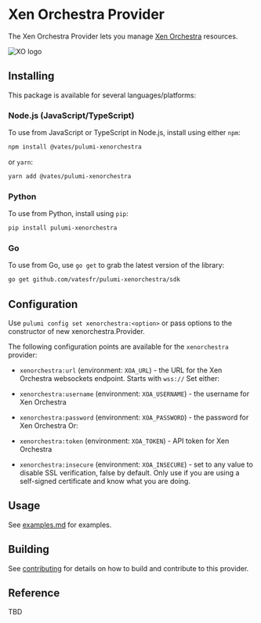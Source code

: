 # Xen Orchestra Provider

The Xen Orchestra Provider lets you manage [Xen Orchestra](https://github.com/vatesfr/xen-orchestra) resources.

![XO logo](./logo_xo.png)

## Installing

This package is available for several languages/platforms:

### Node.js (JavaScript/TypeScript)

To use from JavaScript or TypeScript in Node.js, install using either `npm`:

```bash
npm install @vates/pulumi-xenorchestra
```

or `yarn`:

```bash
yarn add @vates/pulumi-xenorchestra
```

### Python

To use from Python, install using `pip`:

```bash
pip install pulumi-xenorchestra
```

### Go

To use from Go, use `go get` to grab the latest version of the library:

```bash
go get github.com/vatesfr/pulumi-xenorchestra/sdk
```

<!-- ### .NET

To use from .NET, install using `dotnet add package`:

```bash
dotnet add package Pulumi.Foo
``` -->

## Configuration

Use `pulumi config set xenorchestra:<option>` or pass options to the constructor of new xenorchestra.Provider.

The following configuration points are available for the `xenorchestra` provider:

- `xenorchestra:url` (environment: `XOA_URL`) - the URL for the Xen Orchestra websockets endpoint. Starts with `wss://`
Set either:
- `xenorchestra:username` (environment: `XOA_USERNAME`) - the username for Xen Orchestra
- `xenorchestra:password` (environment: `XOA_PASSWORD`) - the password for Xen Orchestra
Or:
- `xenorchestra:token` (environment: `XOA_TOKEN`) - API token for Xen Orchestra

- `xenorchestra:insecure` (environment: `XOA_INSECURE`) - set to any value to disable SSL verification, false by default. Only use if you are using a self-signed certificate and know what you are doing.

## Usage

See [examples.md](./docs/examples.md) for examples.

## Building

See [contributing](CONTRIBUTING.md) for details on how to build and contribute to this provider.

## Reference
TBD
<!--
For detailed reference documentation, please visit [the Pulumi registry](https://www.pulumi.com/registry/packages/foo/api-docs/). -->
